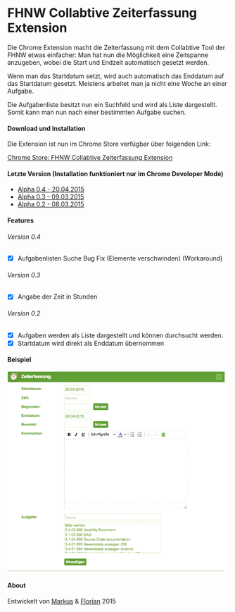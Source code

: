 # FHNW Collabtive Zeiterfassung Extension
Die Chrome Extension macht die Zeiterfassung mit dem Collabtive Tool der FHNW etwas einfacher:
Man hat nun die Möglichkeit eine Zeitspanne anzugeben, wobei die Start und Endzeit automatisch gesetzt werden.

Wenn man das Startdatum setzt, wird auch automatisch das Enddatum auf das Startdatum gesetzt. Meistens arbeitet man ja nicht eine Woche an einer Aufgabe.

Die Aufgabenliste besitzt nun ein Suchfeld und wird als Liste dargestellt. Somit kann man nun nach einer bestimmten Aufgabe suchen.

#### Download und Installation
Die Extension ist nun im Chrome Store verfügbar über folgenden Link:

[Chrome Store: FHNW Collabtive Zeiterfassung Extension](https://chrome.google.com/webstore/detail/fhnw-collabtive-zeiterfas/mbpplikcciijpeleapkcogjdbbpckjgh)

#### Letzte Version (Installation funktioniert nur im Chrome Developer Mode)
- [Alpha 0.4 - 20.04.2015](https://github.com/cansik/FHNWCollabtiveZeiterfassungExtension/blob/master/bin/FHNWCollabtiveZeiterfassungExtension_v0.4.crx?raw=true)
- [Alpha 0.3 - 09.03.2015](https://github.com/cansik/FHNWCollabtiveZeiterfassungExtension/blob/master/bin/FHNWCollabtiveZeiterfassungExtension_v0.3.crx?raw=true)
- [Alpha 0.2 - 08.03.2015](https://github.com/cansik/FHNWCollabtiveZeiterfassungExtension/blob/master/bin/FHNWCollabtiveZeiterfassungExtension_v0.2.crx?raw=true)

#### Features
###### Version 0.4
- [x] Aufgabenlisten Suche Bug Fix (Elemente verschwinden) (Workaround)

###### Version 0.3
- [x] Angabe der Zeit in Stunden

###### Version 0.2
- [x] Aufgaben werden als Liste dargestellt und können durchsucht werden.
- [x] Startdatum wird direkt als Enddatum übernommen

#### Beispiel
![My image](https://raw.githubusercontent.com/cansik/FHNWCollabtiveZeiterfassungExtension/master/img/collabtive_fix_demo.gif)

#### About
Entwickelt von [Markus](https://github.com/maechler) & [Florian](https://github.com/cansik) 2015
